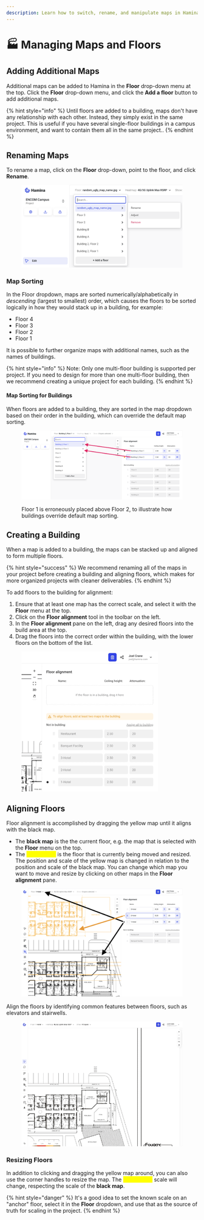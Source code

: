 ```yaml
---
description: Learn how to switch, rename, and manipulate maps in Hamina Network Planner.
---
```


# 🏭 Managing Maps and Floors

## Adding Additional Maps

Additional maps can be added to Hamina in the **Floor** drop-down menu at the top. Click the **Floor** drop-down menu, and click the **Add a floor** button to add additional maps.

{% hint style="info" %}
Until floors are added to a building, maps don't have any relationship with each other. Instead, they simply exist in the same project. This is useful if you have several single-floor buildings in a campus environment, and want to contain them all in the same project..
{% endhint %}

## Renaming Maps

To rename a map, click on the **Floor** drop-down, point to the floor, and click **Rename**.

<figure><img src="../.gitbook/assets/rename_map (1).png" alt=""><figcaption></figcaption></figure>

### Map Sorting

In the Floor dropdown, maps are sorted numerically/alphabetically in _descending_ (largest to smallest) order, which causes the floors to be sorted logically in how they would stack up in a building, for example:

* Floor 4
* Floor 3
* Floor 2
* Floor 1

It is possible to further organize maps with additional names, such as the names of buildings.

{% hint style="info" %}
Note: Only one multi-floor building is supported per project. If you need to design for more than one multi-floor building, then we recommend creating a unique project for each building.
{% endhint %}

#### Map Sorting for Buildings

When floors are added to a building, they are sorted in the map dropdown based on their order in the building, which can override the default map sorting.

<figure><img src="../.gitbook/assets/floor_reorder.png" alt=""><figcaption><p>Floor 1 is erroneously placed above Floor 2, to illustrate how buildings override default map sorting.</p></figcaption></figure>

## Creating a Building

When a map is added to a building, the maps can be stacked up and aligned to form multiple floors.

{% hint style="success" %}
We recommend renaming all of the maps in your project before creating a building and aligning floors, which makes for more organized projects with cleaner deliverables.
{% endhint %}

To add floors to the building for alignment:

1. Ensure that at least one map has the correct scale, and select it with the **Floor** menu at the top.
2. Click on the **Floor alignment** tool in the toolbar on the left.
3. In the **Floor alignment** pane on the left, drag any desired floors into the build area at the top.
4. Drag the floors into the correct order within the building, with the lower floors on the bottom of the list.

<figure><img src="../.gitbook/assets/add_floors.gif" alt="" width="360"><figcaption></figcaption></figure>

## Aligning Floors

Floor alignment is accomplished by dragging the yellow map until it aligns with the black map.&#x20;

* The **black map** is the the current floor, e.g. the map that is selected with the **Floor** menu on the top.
* The <mark style="color:yellow;">**yellow map**</mark> is the floor that is currently being moved and resized. The position and scale of the yellow map is changed in relation to the position and scale of the black map. You can change which map you want to move and resize by clicking on other maps in the **Floor alignment** pane.

<figure><img src="../.gitbook/assets/alignment_colors.png" alt=""><figcaption></figcaption></figure>

Align the floors by identifying common features between floors, such as elevators and stairwells.

<figure><img src="../.gitbook/assets/drag_floors_to_align (1).gif" alt="" width="525"><figcaption></figcaption></figure>

### Resizing Floors

In addition to clicking and dragging the yellow map around, you can also use the corner handles to resize the map. The <mark style="color:yellow;">**yellow map**</mark> scale will change, respecting the scale of the **black map**.

{% hint style="danger" %}
It's a good idea to set the known scale on an "anchor" floor, select it in the **Floor** dropdown, and use that as the source of truth for scaling in the project.
{% endhint %}
